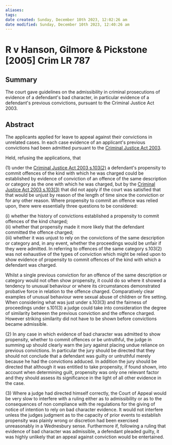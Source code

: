 ```yaml
---
aliases: 
tags: 
date created: Sunday, December 10th 2023, 12:02:26 am
date modified: Sunday, December 10th 2023, 12:40:26 am
---
```


# R v Hanson, Gilmore & Pickstone [2005] Crim LR 787

## Summary

The court gave guidelines on the admissibility in criminal prosecutions of evidence of a defendant's bad character, in particular evidence of a defendant's previous convictions, pursuant to the Criminal Justice Act 2003.

## Abstract

The applicants applied for leave to appeal against their convictions in unrelated cases. In each case evidence of an applicant's previous convictions had been admitted pursuant to the [Criminal Justice Act 2003](https://uk.westlaw.com/Document/I5F97C0A0E42311DAA7CF8F68F6EE57AB/View/FullText.html?originationContext=document&transitionType=DocumentItem&ppcid=d74049e503ac408ea71aa00205c043d5&contextData=(sc.Default)).

Held, refusing the applications, that

(1) under the [Criminal Justice Act 2003 s.103(2)](https://uk.westlaw.com/Document/ID71527B0E45211DA8D70A0E70A78ED65/View/FullText.html?originationContext=document&transitionType=DocumentItem&ppcid=d74049e503ac408ea71aa00205c043d5&contextData=(sc.Default)) a defendant's propensity to commit offences of the kind with which he was charged could be established by evidence of conviction of an offence of the same description or category as the one with which he was charged, but by the [Criminal Justice Act 2003 s.103(3)](https://uk.westlaw.com/Document/ID71527B0E45211DA8D70A0E70A78ED65/View/FullText.html?originationContext=document&transitionType=DocumentItem&ppcid=d74049e503ac408ea71aa00205c043d5&contextData=(sc.Default)) that did not apply if the court was satisfied that that would be unjust by reason of the length of time since the conviction or for any other reason. Where propensity to commit an offence was relied upon, there were essentially three questions to be considered:

(i) whether the history of convictions established a propensity to commit offences of the kind charged;  
(ii) whether that propensity made it more likely that the defendant committed the offence charged;  
(iii) whether it was unjust to rely on the convictions of the same description or category and, in any event, whether the proceedings would be unfair if they were admitted. In referring to offences of the same category s.103(2) was not exhaustive of the types of conviction which might be relied upon to show evidence of propensity to commit offences of the kind with which a defendant was charged.

Whilst a single previous conviction for an offence of the same description or category would not often show propensity, it could do so where it showed a tendency to unusual behaviour or where its circumstances demonstrated probative force in relation to the offence charged. Comparatively clear examples of unusual behaviour were sexual abuse of children or fire setting. When considering what was just under s.103(3) and the fairness of proceedings under s.101(3) a judge could take into consideration the degree of similarity between the previous conviction and the offence charged. However striking similarity did not have to be shown before convictions became admissible.

(2) In any case in which evidence of bad character was admitted to show propensity, whether to commit offences or be untruthful, the judge in summing up should clearly warn the jury against placing undue reliance on previous convictions. In particular the jury should be directed that they should not conclude that a defendant was guilty or untruthful merely because he had the convictions adduced. In addition the jury should be directed that although it was entitled to take propensity, if found shown, into account when determining guilt, propensity was only one relevant factor and they should assess its significance in the light of all other evidence in the case.

(3) Where a judge had directed himself correctly, the Court of Appeal would be very slow to interfere with a ruling either as to admissibility or as to the consequences of non compliance with the regulations for the giving of notice of intention to rely on bad character evidence. It would not interfere unless the judges judgment as to the capacity of prior events to establish propensity was plainly wrong or discretion had been exercised unreasonably in a Wednesbury sense. Furthermore if, following a ruling that evidence of bad character was admissible, a defendant pleaded guilty, it was highly unlikely that an appeal against conviction would be entertained.
